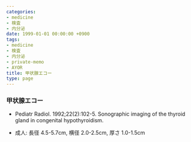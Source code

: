 ```yaml
---
categories:
- medicine
- 検査
- 内分泌
date: 1999-01-01 00:00:00 +0900
tags:
- medicine
- 検査
- 内分泌
- private-memo
- AYOR
title: 甲状腺エコー
type: page
---
```


### 甲状腺エコー

- Pediatr Radiol. 1992;22(2):102-5. Sonographic imaging of the thyroid
    gland in congenital hypothyroidism.

- 成人: 長径 4.5-5.7cm, 横径 2.0-2.5cm, 厚さ 1.0-1.5cm
